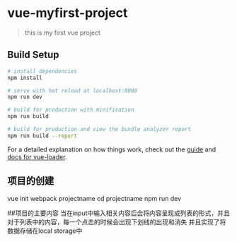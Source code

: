 # vue-myfirst-project

> this is my first vue project

## Build Setup

``` bash
# install dependencies
npm install

# serve with hot reload at localhost:8080
npm run dev

# build for production with minification
npm run build

# build for production and view the bundle analyzer report
npm run build --report
```

For a detailed explanation on how things work, check out the [guide](http://vuejs-templates.github.io/webpack/) and [docs for vue-loader](http://vuejs.github.io/vue-loader).

## 项目的创建
vue init webpack projectname
cd projectname
npm run dev

##项目的主要内容
当在input中输入相关内容后会将内容呈现成列表的形式，并且对于列表中的内容，每一个点击的时候会出现下划线的出现和消失
并且实现了将数据存储在local storage中

